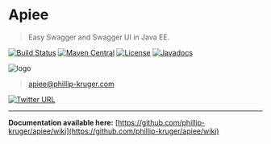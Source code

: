 # Apiee

> Easy Swagger and Swagger UI in Java EE.

[![Build Status](https://travis-ci.org/phillip-kruger/apiee.svg?branch=master)](https://travis-ci.org/phillip-kruger/apiee)
[![Maven Central](https://maven-badges.herokuapp.com/maven-central/com.github.phillip-kruger/apiee/badge.svg)](https://maven-badges.herokuapp.com/maven-central/com.github.phillip-kruger/apiee)
[![License](https://img.shields.io/badge/license-Apache%202-blue.svg)](https://raw.githubusercontent.com/phillip-kruger/apiee/master/LICENSE.txt)
[![Javadocs](https://www.javadoc.io/badge/com.github.phillip-kruger/apiee-core.svg)](https://www.javadoc.io/doc/com.github.phillip-kruger/apiee-core)

![logo](https://raw.githubusercontent.com/phillip-kruger/apiee/master/apiee-core/src/main/webapp/apiee/logo.png) 

> apiee@phillip-kruger.com

[![Twitter URL](https://img.shields.io/twitter/url/http/shields.io.svg?style=social)](https://twitter.com/phillipkruger)

***

**Documentation available here:** [https://github.com/phillip-kruger/apiee/wiki](https://github.com/phillip-kruger/apiee/wiki)